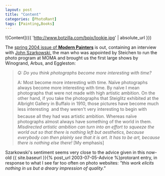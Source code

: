 ```yaml
---
layout: post
title: "Content"
categories: [PhotoRant]
tags: [Painting,Books]
---
```



![Content]({{ 'http://www.botzilla.com/bpix/lookie.jpg' | absolute_url }})


The <a href="http://www.modernpainters.co.uk/pages/contents.php?val=65">spring 2004 issue of <b>Modern Painters</b></a> is out, containing an interview with <a href="http://www.arts.wisc.edu/artsinstitute/air/page.php?get=john_szarkowski.html" target="_blank">John Szarkowski,</a> the man who was appointed by Steichen to run the photo program at MOMA and brought us the first large shows by Winogrand, Arbus, and Eggleston:

> <i>Q: Do you think photographs become more interesting with time?</i>
> 
> A: Most become more interesting with time. Na&iuml;ve photographs always become more interesting with time. By na&iuml;ve I mean photographs that were not made with high artistic ambition. On the other hand, if you take the photographs that Steiglitz exhibited at the Albright Gallery in Buffalo in 1910, those pictures have become much less interesting &#151; and they weren't very interesting to begin with because all they had was artistic ambition. Whereas na&iuml;ve photographs almost always have something of the world in them. <i>Misdirected artistic ambition can turn into an effort to squeeze the world out so that there is nothing left but aesthetics, because everybody can then plainly see that it is art. It has to be art, because there is nothing else there!</i> \[My emphasis\]

Szarkowski's sentiment seems very close to the advice given in this now-old {{ site.baseurl }}{% post_url 2003-07-05-Advice %}protorant entry,</a> in response to what I see far too often on photo websites: <i>"this work elicits nothing in us but a dreary impression of quality."</i>
